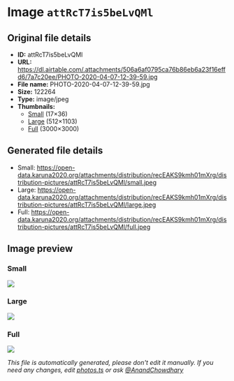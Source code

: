 # Image `attRcT7is5beLvQMl`

## Original file details

- **ID:** attRcT7is5beLvQMl
- **URL:** https://dl.airtable.com/.attachments/506a6af0795ca76b86eb6a23f16effd6/7a7c20ee/PHOTO-2020-04-07-12-39-59.jpg
- **File name:** PHOTO-2020-04-07-12-39-59.jpg
- **Size:** 122264
- **Type:** image/jpeg
- **Thumbnails:**
  - [Small](https://dl.airtable.com/.attachmentThumbnails/591271d1d6f23ab8f021364d085b27e4/ae36d78e) (17×36)
  - [Large](https://dl.airtable.com/.attachmentThumbnails/5161166447af9e458474973df3f5c936/13e2aefd) (512×1103)
  - [Full](https://dl.airtable.com/.attachmentThumbnails/e9da96b6474b8b0543ddff5804651114/46d7a94a) (3000×3000)

## Generated file details

- Small: https://open-data.karuna2020.org/attachments/distribution/recEAKS9kmh01mXrg/distribution-pictures/attRcT7is5beLvQMl/small.jpeg
- Large: https://open-data.karuna2020.org/attachments/distribution/recEAKS9kmh01mXrg/distribution-pictures/attRcT7is5beLvQMl/large.jpeg
- Full: https://open-data.karuna2020.org/attachments/distribution/recEAKS9kmh01mXrg/distribution-pictures/attRcT7is5beLvQMl/full.jpeg

## Image preview

### Small

![](https://open-data.karuna2020.org/attachments/distribution/recEAKS9kmh01mXrg/distribution-pictures/attRcT7is5beLvQMl/small.jpeg)

### Large

![](https://open-data.karuna2020.org/attachments/distribution/recEAKS9kmh01mXrg/distribution-pictures/attRcT7is5beLvQMl/large.jpeg)

### Full

![](https://open-data.karuna2020.org/attachments/distribution/recEAKS9kmh01mXrg/distribution-pictures/attRcT7is5beLvQMl/full.jpeg)

_This file is automatically generated, please don't edit it manually. If you need any changes, edit [photos.ts](/photos.ts) or ask [@AnandChowdhary](https://github.com/AnandChowdhary)_
